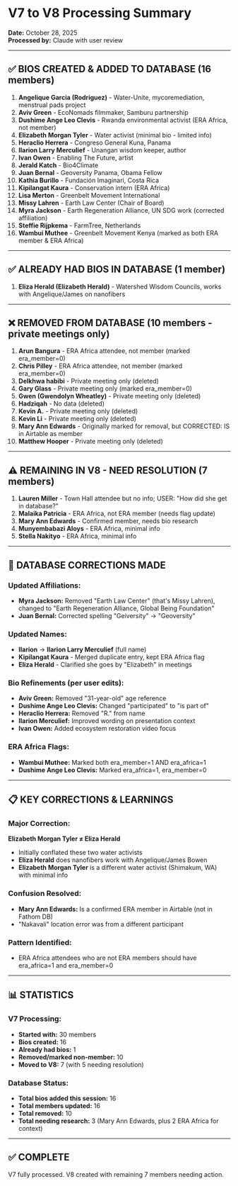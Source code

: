 # V7 to V8 Processing Summary

**Date:** October 28, 2025  
**Processed by:** Claude with user review

---

## ✅ BIOS CREATED & ADDED TO DATABASE (16 members)

1. **Angelique Garcia (Rodriguez)** - Water-Unite, mycoremediation, menstrual pads project
2. **Aviv Green** - EcoNomads filmmaker, Samburu partnership
3. **Dushime Ange Leo Clevis** - Rwanda environmental activist (ERA Africa, not member)
4. **Elizabeth Morgan Tyler** - Water activist (minimal bio - limited info)
5. **Heraclio Herrera** - Congreso General Kuna, Panama
6. **Ilarion Larry Merculief** - Unangan wisdom keeper, author
7. **Ivan Owen** - Enabling The Future, artist
8. **Jerald Katch** - Bio4Climate
9. **Juan Bernal** - Geoversity Panama, Obama Fellow
10. **Kathia Burillo** - Fundación Imaginari, Costa Rica
11. **Kipilangat Kaura** - Conservation intern (ERA Africa)
12. **Lisa Merton** - Greenbelt Movement International
13. **Missy Lahren** - Earth Law Center (Chair of Board)
14. **Myra Jackson** - Earth Regeneration Alliance, UN SDG work (corrected affiliation)
15. **Steffie Rijpkema** - FarmTree, Netherlands
16. **Wambui Muthee** - Greenbelt Movement Kenya (marked as both ERA member & ERA Africa)

---

## ✅ ALREADY HAD BIOS IN DATABASE (1 member)

1. **Eliza Herald (Elizabeth Herald)** - Watershed Wisdom Councils, works with Angelique/James on nanofibers

---

## ❌ REMOVED FROM DATABASE (10 members - private meetings only)

1. **Arun Bangura** - ERA Africa attendee, not member (marked era_member=0)
2. **Chris Pilley** - ERA Africa attendee, not member (marked era_member=0)
3. **Delkhwa habibi** - Private meeting only (deleted)
4. **Gary Glass** - Private meeting only (marked era_member=0)
5. **Gwen (Gwendolyn Wheatley)** - Private meeting only (deleted)
6. **Hadziqah** - No data (deleted)
7. **Kevin A.** - Private meeting only (deleted)
8. **Kevin Li** - Private meeting only (deleted)
9. **Mary Ann Edwards** - Originally marked for removal, but CORRECTED: IS in Airtable as member
10. **Matthew Hooper** - Private meeting only (deleted)

---

## ⚠️ REMAINING IN V8 - NEED RESOLUTION (7 members)

1. **Lauren Miller** - Town Hall attendee but no info; USER: "How did she get in database?"
2. **Malaika Patricia** - ERA Africa, not ERA member (needs flag update)
3. **Mary Ann Edwards** - Confirmed member, needs bio research
4. **Munyembabazi Aloys** - ERA Africa, minimal info
5. **Stella Nakityo** - ERA Africa, minimal info

---

## 🔧 DATABASE CORRECTIONS MADE

### Updated Affiliations:
- **Myra Jackson:** Removed "Earth Law Center" (that's Missy Lahren), changed to "Earth Regeneration Alliance, Global Being Foundation"
- **Juan Bernal:** Corrected spelling "Geiversity" → "Geoversity"

### Updated Names:
- **Ilarion** → **Ilarion Larry Merculief** (full name)
- **Kipilangat Kaura** - Merged duplicate entry, kept ERA Africa flag
- **Eliza Herald** - Clarified she goes by "Elizabeth" in meetings

### Bio Refinements (per user edits):
- **Aviv Green:** Removed "31-year-old" age reference
- **Dushime Ange Leo Clevis:** Changed "participated" to "is part of"
- **Heraclio Herrera:** Removed "R." from name
- **Ilarion Merculief:** Improved wording on presentation context
- **Ivan Owen:** Added ecosystem restoration video focus

### ERA Africa Flags:
- **Wambui Muthee:** Marked both era_member=1 AND era_africa=1
- **Dushime Ange Leo Clevis:** Marked era_africa=1, era_member=0

---

## 📋 KEY CORRECTIONS & LEARNINGS

### Major Correction:
**Elizabeth Morgan Tyler ≠ Eliza Herald**
- Initially conflated these two water activists
- **Eliza Herald** does nanofibers work with Angelique/James Bowen
- **Elizabeth Morgan Tyler** is a different water activist (Shimakum, WA) with minimal info

### Confusion Resolved:
- **Mary Ann Edwards:** Is a confirmed ERA member in Airtable (not in Fathom DB)
- "Nakavali" location error was from a different participant

### Pattern Identified:
- ERA Africa attendees who are not ERA members should have era_africa=1 and era_member=0

---

## 📊 STATISTICS

### V7 Processing:
- **Started with:** 30 members
- **Bios created:** 16
- **Already had bios:** 1  
- **Removed/marked non-member:** 10
- **Moved to V8:** 7 (with 5 needing resolution)

### Database Status:
- **Total bios added this session:** 16
- **Total members updated:** 16
- **Total removed:** 10
- **Total needing research:** 3 (Mary Ann Edwards, plus 2 ERA Africa for context)

---

## ✅ COMPLETE

V7 fully processed. V8 created with remaining 7 members needing action.
